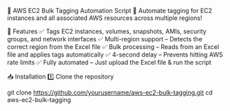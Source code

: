 📌 AWS EC2 Bulk Tagging Automation Script
🚀 Automate tagging for EC2 instances and all associated AWS resources across multiple regions!

🔹 Features
✅ Tags EC2 instances, volumes, snapshots, AMIs, security groups, and network interfaces
✅ Multi-region support – Detects the correct region from the Excel file
✅ Bulk processing – Reads from an Excel file and applies tags automatically
✅ 4-second delay – Prevents hitting AWS rate limits
✅ Fully automated – Just upload the Excel file & run the script

📥 Installation
1️⃣ Clone the repository

git clone https://github.com/yourusername/aws-ec2-bulk-tagging.git
cd aws-ec2-bulk-tagging
